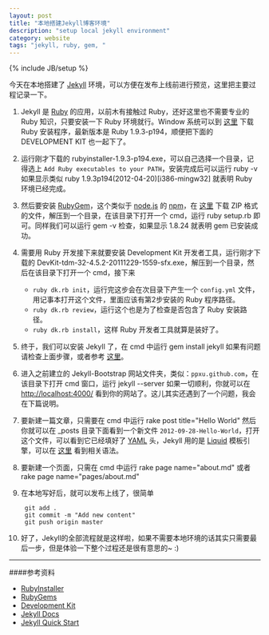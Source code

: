 ```yaml
---
layout: post
title: "本地搭建Jekyll博客环境"
description: "setup local jekyll environment"
category: website
tags: "jekyll, ruby, gem, "
---
```

{% include JB/setup %}

今天在本地搭建了 [Jekyll](http://jekyllrb.com/)  环境，可以方便在发布上线前进行预览，这里把主要过程记录一下。

1. Jekyll 是 [Ruby](http://www.ruby-lang.org/) 的应用，以前木有接触过 Ruby，还好这里也不需要专业的 Ruby 知识，只要安装一下 Ruby 环境就行。Window 系统可以到 [这里](http://rubyinstaller.org/downloads/) 下载 Ruby 安装程序，最新版本是 Ruby 1.9.3-p194，顺便把下面的 DEVELOPMENT KIT 也一起下了。

2. 运行刚才下载的 rubyinstaller-1.9.3-p194.exe，可以自己选择一个目录，记得选上 `Add Ruby executables to your PATH`，安装完成后可以运行
		ruby -v
如果显示类似
		ruby 1.9.3p194(2012-04-20)[i386-mingw32]
就表明 Ruby 环境已经完成。

3. 然后要安装 [RubyGem](http://rubygems.org/)，这个类似于 [node.js](http://nodejs.org/) 的 [npm](https://npmjs.org/)，在 [这里](http://rubygems.org/pages/download) 下载 ZIP 格式的文件，解压到一个目录，在该目录下打开一个 cmd，运行
		ruby setup.rb
即可。同样我们可以运行
		gem -v
检查，如果显示
		1.8.24
就表明 gem 已安装成功。

4. 需要用 Ruby 开发接下来就要安装 Development Kit 开发者工具，运行刚才下载的 DevKit-tdm-32-4.5.2-20111229-1559-sfx.exe，解压到一个目录，然后在该目录下打开一个 cmd，接下来

	* `ruby dk.rb init`，运行完这步会在次目录下产生一个 `config.yml` 文件，用记事本打开这个文件，里面应该有第2步安装的 Ruby 程序路径。
	* `ruby dk.rb review`，运行这个也是为了检查是否包含了 Ruby 安装路径。
	* `ruby dk.rb install`，这样 Ruby 开发者工具就算是装好了。

5. 终于，我们可以安装 Jekyll 了，在 cmd 中运行
		gem install jekyll
如果有问题请检查上面步骤，或者参考 [这里](https://github.com/mojombo/jekyll/wiki/Install)。

6. 进入之前建立的 Jekyll-Bootstrap 网站文件夹，类似：`ppxu.github.com`，在该目录下打开 cmd 窗口，运行
		jekyll --server
如果一切顺利，你就可以在 [http://localhost:4000/](http://localhost:4000/) 看到你的网站了。这儿其实还遇到了一个问题，我会在下篇说明。

7. 要新建一篇文章，只需要在 cmd 中运行
		rake post title="Hello World"
然后你就可以在 _posts 目录下面看到一个新文件 `2012-09-28-Hello-World`，打开这个文件，可以看到它已经填好了 [YAML](http://www.yaml.org/) 头，Jekyll 用的是 [Liquid](https://github.com/Shopify/liquid) 模板引擎，可以在 [这里](https://github.com/mojombo/jekyll/wiki/liquid-extensions) 看到相关语法。

8. 要新建一个页面，只需在 cmd 中运行
		rake page name="about.md"
或者
		rake page name="pages/about.md"

9. 在本地写好后，就可以发布上线了，很简单

		git add .
		git commit -m "Add new content"
		git push origin master

10. 好了，Jekyll的全部流程就是这样啦，如果不需要本地环境的话其实只需要最后一步，但是体验一下整个过程还是很有意思的~ :)

-------------------
####参考资料

* [RubyInstaller](http://rubyinstaller.org/)
* [RubyGems](http://rubygems.org/)
* [Development Kit](https://github.com/oneclick/rubyinstaller/wiki/development-kit)
* [Jekyll Docs](https://github.com/mojombo/jekyll/wiki)
* [Jekyll Quick Start](http://jekyllbootstrap.com/usage/jekyll-quick-start.html)